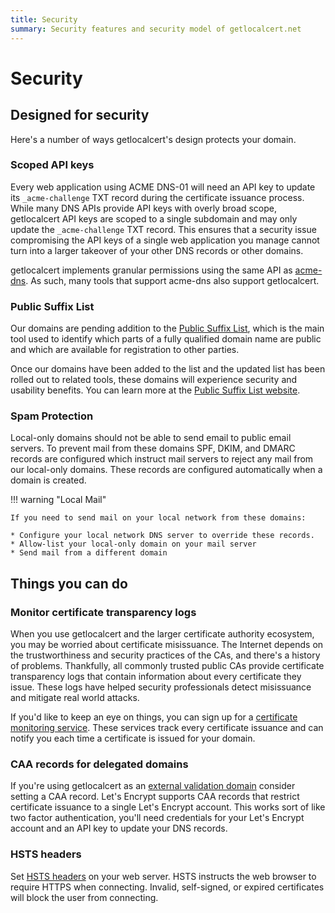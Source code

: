 ```yaml
---
title: Security
summary: Security features and security model of getlocalcert.net
---
```


# Security

## Designed for security

Here's a number of ways getlocalcert's design protects your domain.

### Scoped API keys

Every web application using ACME DNS-01 will need an API key to update its `_acme-challenge` TXT record during the certificate issuance process.
While many DNS APIs provide API keys with overly broad scope, getlocalcert API keys are scoped to a single subdomain and may only update the `_acme-challenge` TXT record.
This ensures that a security issue compromising the API keys of a single web application you manage cannot turn into a larger takeover of your other DNS records or other domains.

getlocalcert implements granular permissions using the same API as [acme-dns](https://www.eff.org/deeplinks/2018/02/technical-deep-dive-securing-automation-acme-dns-challenge-validation).
As such, many tools that support acme-dns also support getlocalcert.

### Public Suffix List

Our domains are pending addition to the [Public Suffix List](https://publicsuffix.org/), which is the main tool used to identify which parts of a fully qualified domain name are public and which are available for registration to other parties.

Once our domains have been added to the list and the updated list has been rolled out to related tools, these domains will experience security and usability benefits. You can learn more at the [Public Suffix List website](https://publicsuffix.org/).

### Spam Protection

Local-only domains should not be able to send email to public email servers.
To prevent mail from these domains SPF, DKIM, and DMARC records are configured which instruct mail servers to reject any mail from our local-only domains.
These records are configured automatically when a domain is created.


!!! warning "Local Mail"
    
    If you need to send mail on your local network from these domains:

    * Configure your local network DNS server to override these records.
    * Allow-list your local-only domain on your mail server
    * Send mail from a different domain


## Things you can do

### Monitor certificate transparency logs

When you use getlocalcert and the larger certificate authority ecosystem, you may be worried about certificate misissuance.
The Internet depends on the trustworthiness and security practices of the CAs, and there's a history of problems.
Thankfully, all commonly trusted public CAs provide certificate transparency logs that contain information about every certificate they issue.
These logs have helped security professionals detect misissuance and mitigate real world attacks.

If you'd like to keep an eye on things, you can sign up for a [certificate monitoring service](https://certificate.transparency.dev/monitors/).
These services track every certificate issuance and can notify you each time a certificate is issued for your domain.

### CAA records for delegated domains

If you're using getlocalcert as an [external validation domain](/tips/validation-domain/) consider setting a CAA record.
Let's Encrypt supports CAA records that restrict certificate issuance to a single Let's Encrypt account.
This works sort of like two factor authentication, you'll need credentials for your Let's Encrypt account and an API key to update your DNS records.


### HSTS headers

Set [HSTS headers](https://developer.mozilla.org/en-US/docs/Web/HTTP/Headers/Strict-Transport-Security) on your web server.
HSTS instructs the web browser to require HTTPS when connecting.
Invalid, self-signed, or expired certificates will block the user from connecting.

